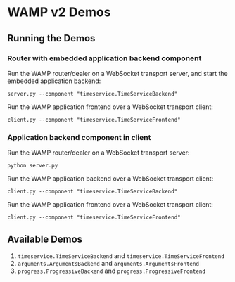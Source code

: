 # WAMP v2 Demos

## Running the Demos

### Router with embedded application backend component

Run the WAMP router/dealer on a WebSocket transport server, and start the embedded application backend:

	server.py --component "timeservice.TimeServiceBackend"

Run the WAMP application frontend over a WebSocket transport client:

	client.py --component "timeservice.TimeServiceFrontend"


### Application backend component in client

Run the WAMP router/dealer on a WebSocket transport server:

	python server.py

Run the WAMP application backend over a WebSocket transport client:

	client.py --component "timeservice.TimeServiceBackend"

Run the WAMP application frontend over a WebSocket transport client:

	client.py --component "timeservice.TimeServiceFrontend"


## Available Demos


 1. `timeservice.TimeServiceBackend` and `timeservice.TimeServiceFrontend`
 2. `arguments.ArgumentsBackend` and `arguments.ArgumentsFrontend`
 3. `progress.ProgressiveBackend` and `progress.ProgressiveFrontend` 

